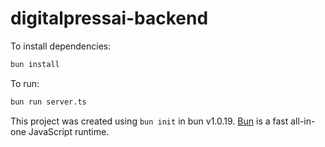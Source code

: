 # digitalpressai-backend

To install dependencies:

```bash
bun install
```

To run:

```bash
bun run server.ts
```

This project was created using `bun init` in bun v1.0.19. [Bun](https://bun.sh) is a fast all-in-one JavaScript runtime.
